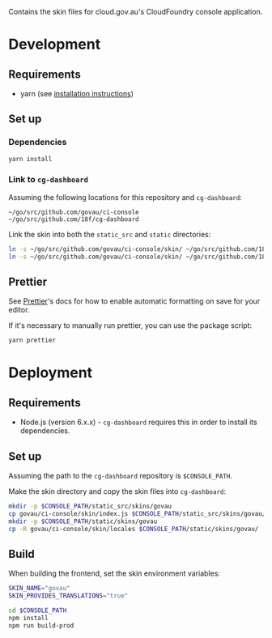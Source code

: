 Contains the skin files for cloud.gov.au's CloudFoundry console application.

# Development

## Requirements

- yarn (see [installation instructions](https://yarnpkg.com/lang/en/docs/install/))

## Set up

### Dependencies

```sh
yarn install
```

### Link to `cg-dashboard`

Assuming the following locations for this repository and `cg-dashboard`:

```
~/go/src/github.com/govau/ci-console
~/go/src/github.com/18f/cg-dashboard
```

Link the skin into both the `static_src` and `static` directories:

```sh
ln -s ~/go/src/github.com/govau/ci-console/skin/ ~/go/src/github.com/18f/cg-dashboard/static_src/skins/govau
ln -s ~/go/src/github.com/govau/ci-console/skin/ ~/go/src/github.com/18f/cg-dashboard/static/skins/govau
```

## Prettier

See [Prettier](https://github.com/prettier/prettier)'s docs for how to enable automatic formatting on save for your editor.

If it's necessary to manually run prettier, you can use the package script:

```sh
yarn prettier
```

# Deployment

## Requirements

- Node.js (version 6.x.x) - `cg-dashboard` requires this in order to install its dependencies.

## Set up

Assuming the path to the `cg-dashboard` repository is `$CONSOLE_PATH`.

Make the skin directory and copy the skin files into `cg-dashboard`:

```sh
mkdir -p $CONSOLE_PATH/static_src/skins/govau
cp govau/ci-console/skin/index.js $CONSOLE_PATH/static_src/skins/govau/
mkdir -p $CONSOLE_PATH/static/skins/govau
cp -R govau/ci-console/skin/locales $CONSOLE_PATH/static/skins/govau/
```

## Build

When building the frontend, set the skin environment variables:

```sh
SKIN_NAME="govau"
SKIN_PROVIDES_TRANSLATIONS="true"

cd $CONSOLE_PATH
npm install
npm run build-prod
```
